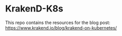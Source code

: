 # KrakenD-K8s

This repo contains the resources for the blog post: https://www.krakend.io/blog/krakend-on-kubernetes/
